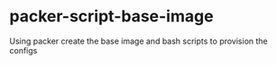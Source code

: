 # packer-script-base-image
Using packer create the base image and bash scripts to provision the configs 
